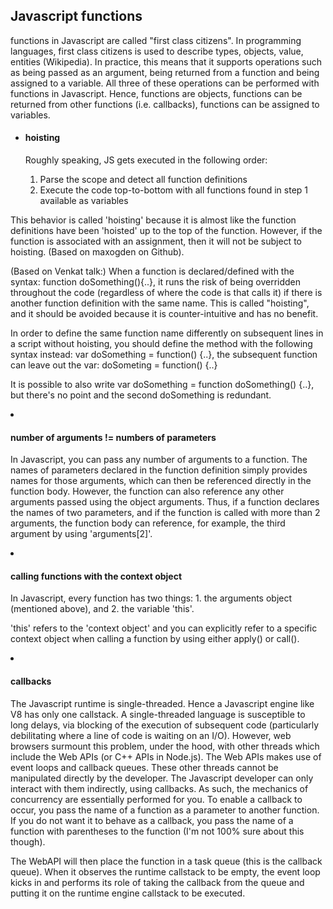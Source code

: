 Javascript functions
--
<p>functions in Javascript are called "first class citizens". In programming languages, first class citizens is used to describe types, objects, value, entities (Wikipedia). In practice, this means that it supports operations such as being passed as an argument, being returned from a function and being assigned to a variable.
All three of these operations can be performed with functions in Javascript. Hence, functions are objects,
functions can be returned from other functions (i.e. callbacks), functions can be assigned to variables. </p>
<ul>
<li><h4>hoisting</h4></li>

Roughly speaking, JS gets executed in the following order:
<ol><li>Parse the scope and detect all function definitions</li>
<li>Execute the code top-to-bottom with all functions found in step 1 available as variables</li></ul>
This behavior is called 'hoisting' because it is almost like the function definitions have been 'hoisted' up to the top of the function. However, if the function is associated with an assignment, then it will not be subject to hoisting. (Based on maxogden on Github).

(Based on Venkat talk:)
When a function is declared/defined with the syntax: function doSomething(){..},
it runs the risk of being overridden throughout the code (regardless of where the code is that calls
it) if there is another function definition with the same name. This is called "hoisting", and it should
be avoided because it is counter-intuitive and has no benefit.


In order to define the same function name differently on subsequent lines in a script without hoisting, you should
define the method with the following syntax instead: var doSomething = function() {..}, the
subsequent function can leave out the var: doSometing = function() {..}


It is possible to also write var doSomething = function doSomething() {..}, but there's no point
and the second doSomething is redundant.

<li><h4>number of arguments != numbers of parameters</h4></li>

In Javascript, you can pass any number of arguments to a function. The names of parameters declared in the function definition simply provides names for those arguments, which can then be referenced directly in the function body. However, the function can also reference any other arguments passed using the object arguments. Thus, if a function declares the names of two parameters, and if the function is called with more than 2 arguments, the function body can reference, for example, the third argument by using 'arguments[2]'.

<li><h4>calling functions with the context object</h4></li>

In Javascript, every function has two things: 1. the arguments object (mentioned above), and 2. the variable 'this'.

'this' refers to the 'context object' and you can explicitly refer to a specific context object when calling a function by using either apply() or call().

<li><h4>callbacks</h4></li>

The Javascript runtime is single-threaded. Hence a Javascript engine like V8 has only one callstack.
A single-threaded language is susceptible to long delays, via blocking of the execution of subsequent code (particularly debilitating where a line of code is waiting on an I/O). However, web browsers surmount this problem, under the hood, with other threads which include the Web APIs (or C++ APIs in Node.js). The Web APIs makes use of event loops and callback queues. These other threads cannot be manipulated directly by the developer. The Javascript developer can only interact with them indirectly, using callbacks. As such, the mechanics of concurrency are essentially performed for you.
To enable a callback to occur, you pass the name of a function as a parameter to another function. If you do not want it to behave as a callback, you pass the name of a function with parentheses to the function (I'm not 100% sure about this though).

The WebAPI will then place the function in a task queue (this is the callback queue). When it observes the runtime callstack to be empty, the event loop kicks in and performs its role of taking the callback from the queue and putting it on the runtime engine callstack to be executed.
